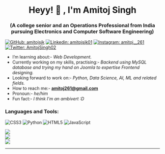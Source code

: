 <h1 align="center"> Heyy! <span class="wave">👋</span> , I'm Amitoj Singh </h1>

<!--<html>.wave {
  animation-name: wave-animation;  /* Refers to the name of your @keyframes element below */
  animation-duration: 2.5s;        /* Change to speed up or slow down */
  animation-iteration-count: infinite;  /* Never stop waving :) */
  transform-origin: 70% 70%;       /* Pivot around the bottom-left palm */
  display: inline-block;
}

@keyframes wave-animation {
    0% { transform: rotate( 0.0deg) }
   10% { transform: rotate(14.0deg) }  /* The following five values can be played with to make the waving more or less extreme */
   20% { transform: rotate(-8.0deg) }
   30% { transform: rotate(14.0deg) }
   40% { transform: rotate(-4.0deg) }
   50% { transform: rotate(10.0deg) }
   60% { transform: rotate( 0.0deg) }  /* Reset for the last half to pause */
  100% { transform: rotate( 0.0deg) }
}




/* For demonstration purposes only: */
body { font-size: 3.5em }
h1 { font-size: 0.5em }



</html>
-->


<h3 align="center">(A college senior and an Operations Professional from India pursuing Electronics and Computer Software Engineering)</h3>

[![GitHub: amitojsjk](https://img.shields.io/github/followers/amitojsjk?label=follow&style=social)](https://github.com/amitojsjk/)
[![Linkedin: amitojsjk01](https://img.shields.io/badge/-Amitoj%20Singh-blue?style=flat-square&logo=Linkedin&logoColor=white&link=https://www.linkedin.com/in/amitojsjk01/)](https://www.linkedin.com/in/amitojsjk01/)
[![Instagram: amitoj__261](https://img.shields.io/badge/-Amitoj%20Singh-red?style=flat-square&logo=Instagram&logoColor=white&link=https://www.instagram.com/amitoj__261/)](https://www.instagram.com/amitoj__261/)
[![Twitter: AmitojSingh02](https://img.shields.io/badge/-Amitoj%20Singh-blue?style=flat-square&logo=Twitter&logoColor=white&link=https://twitter.com/AmitojSingh02)](https://twitter.com/AmitojSingh02)


-   I’m learning about:- *Web Development.*
-   Currently working on my skills, practising:- *Backend using MySQL database and trying my hand on Joomla to expertise Frontend designing.*
-   Looking forward to work on:- *Python, Data Science, AI, ML and related fields.*
-   How to reach me:- **amitoj261@gmail.com**
-   Pronoun:- *he/him*
-   Fun fact:- *I think I'm an ambivert :D*

<h3 align="left">Languages and Tools:</h3>

![CSS3](https://img.shields.io/badge/css3-%231572B6.svg?style=for-the-badge&logo=css3&logoColor=white) ![Python](https://img.shields.io/badge/python-3670A0?style=for-the-badge&logo=python&logoColor=ffdd54) ![HTML5](https://img.shields.io/badge/html5-%23E34F26.svg?style=for-the-badge&logo=html5&logoColor=white) ![JavaScript](https://img.shields.io/badge/javascript-%23323330.svg?style=for-the-badge&logo=javascript&logoColor=%23F7DF1E)

![](https://github-readme-stats.vercel.app/api?username=amitojsjk&theme=dark&hide_border=false&include_all_commits=false&count_private=false)<br/>
![](https://github-readme-streak-stats.herokuapp.com/?user=amitojsjk&theme=dark&hide_border=false)<br/>
![](https://github-readme-stats.vercel.app/api/top-langs/?username=amitojsjk&theme=dark&hide_border=false&include_all_commits=false&count_private=false&layout=compact)

---

<!-- Proudly made by AMITOJ -->
